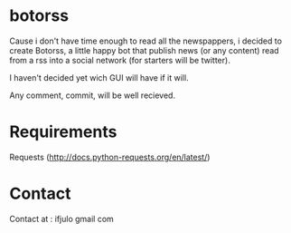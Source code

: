 botorss
=======

Cause i don't have time enough to read all the newspappers, i decided to create Botorss, a little happy bot that publish news (or any content) read from a rss into a social network (for starters will be twitter).

I haven't decided yet wich GUI will have if it will.

Any comment, commit, will be well recieved.

Requirements
=======
Requests (http://docs.python-requests.org/en/latest/)

Contact
=======

Contact at : ifjulo <AT> gmail <DOT> com 

